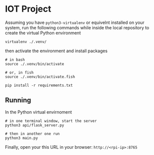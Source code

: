 # IOT Project

Assuming you have `python3-virtualenv` or equivelnt installed on your system, run the following commands while inside
the local repository to create the virtual Python environment

```shell
virtualenv ./.venv/
```

then activate the environment and install packages

```shell
# in bash
source ./.venv/bin/activate

# or, in fish
source ./.venv/bin/activate.fish

pip install -r requirements.txt
```
## Running

In the Python virtual envirnoment

```
# in one terminal window, start the server
python3 api/flask_server.py

# then in another one run
python3 main.py
```

Finally, open your this URL in your browser: `http://<rpi-ip>:8765`
